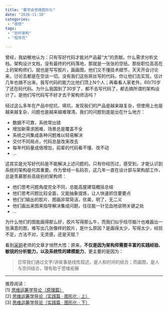 ```yaml
---
title: "要学会思维图形化"
date: "2016-11-18"
categories:
 - "感想"
tags:
 - "软件架构"
 - "程序员"

---
```


曾经，我幼稚地认为：只有写好代码才能对产品最“大”的贡献。什么需求分析文档，架构设计文档，没有最终的代码落地，那就是一张张的空纸。那些职位高高在上的架构师们，就也是写写胶片，画画图，他们又不懂技术细节，天天开会讨论来，讨论去都是在空谈一切。没有我们这些屌丝写的代码，你让他们去实现，估计几年也搞不出来。我写代码的能力比他们顶上N个人；再看看人家老外，60/70岁了还在码代码。为什么我国到了30岁了，都不去写代码了，都去搞所谓的架构设计了。是他们写代码写不好才去干架构师活吗？

经过这么多年在产品中挖坑、填坑，发现我们的产品是越来越复杂，但使用上也是越来越复杂，问题也是越来越难理清。我们的问题到底是出在什么地方：
<!--more-->

 - 数据不可靠，系统常出错
 - 增加新需求困难，场景总是覆盖不全
 - 系统之间集成各种问题难以轻易解决
 - 交付不同局点，代码总是改来改去
 - 每年代码量成倍增加，前辈的代码看不懂、改不动
 - ...

这其实是光写好代码是不能解决上述问题的。只有你经历过，感受到，才能认识到系统的架构是何其重要。作为曾经一名码农，这几年一直在设计部与架构部工作，总是羡慕那些高级别的架构师：

 - 他们思考问题角度完全不同，总能高屋建瓴概括总结
 - 他们思考问题比较全面，又能抽象提炼，让人快速抓住要要点
 - 他们们输出的胶片、图画非常简洁，优美，明了，无二义
 - 他们画出来图来指导解决集成问题，往往能一针见血地说明关键之处
 - ...

为什么他们的图能画得那么好，胶片写得那么牛，而我们似乎绞尽脑汁也难画出一张满意的图，难写出几张像样的胶片，是什么原因？是画得太少，写得太少，经验不足，方法不对，无灵感，还是天赋？

看到[采铜](https://zhuanlan.zhihu.com/intelligence)老师的文章才悄然大悟：原来，**不仅是因为架构师需要丰富的实践经验、敏锐的分析能力，以及系统性的建模能力**，更主要的是因为：
 
> 日常我们通过文字/讲故事是线性叙述，是人和时间的结合；而画图，是人与空间结合，理有助于思维拓展

---------------
推荐阅读：  
[1] [思维运筹学导论（原理篇）](https://zhuanlan.zhihu.com/p/19874517)  
[2] [思维运筹学导论（实践篇 · 图形化 · 上）](https://zhuanlan.zhihu.com/p/19888228)   
[3] [思维运筹学导论（实践篇 · 图形化 · 下）](https://zhuanlan.zhihu.com/p/19891814)   